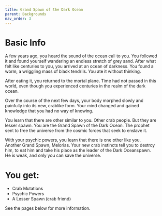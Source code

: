 ```yaml
---
title: Grand Spawn of the Dark Ocean
parent: Backgrounds
nav_order: 3
---
```


# Basic Info

A few years ago, you heard the sound of the ocean call to you. You followed it and found yourself wandering an endless stretch of grey sand. After what felt like centuries to you, you arrived at an ocean of darkness. You found a worm, a wriggling mass of black tendrils. You ate it without thinking. 

After eating it, you returned to the mortal plane. Time had not passed in this world, even though you experienced centuries in the realm of the dark ocean. 

Over the course of the next few days, your body morphed slowly and painfully into its new, crablike form. Your mind changed and gained knowledge that you had no way of knowing.

You learn that there are other similar to you. Other crab people. But they are lesser spawn. You are the Grand Spawn of the Dark Ocean. The prophet sent to free the universe from the cosmic forces that seek to enslave it. 

With your psychic powers, you learn that there is one other like you. Another Grand Spawn, Melorias. Your new crab instincts tell you to destroy him, to eat him and take his place as the leader of the Dark Oceanspawn. He is weak, and only you can save the universe. 

# You get:
* Crab Mutations
* Psychic Powers
* A Lesser Spawn (crab friend)

See the pages below for more information.